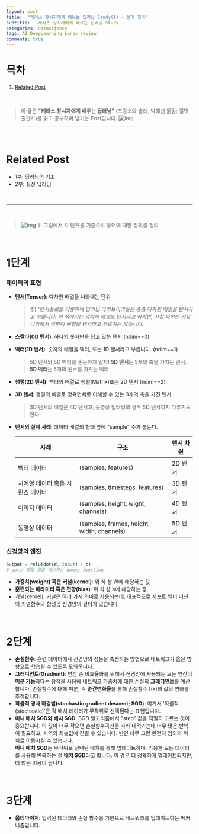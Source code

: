 ```yaml
---
layout: post
title:  "케라스 창시자에게 배우는 딥러닝 Study(1) - 용어 정리"
subtitle:   케라스 창시자에게 배우는 딥러닝 Study
categories: datascience
tags: AI DeepLearning keras review 
comments: true
---
```



# 목차
1. [Related Post](#related-post)


<br>

> 이 글은 **"케라스 창시자에게 배우는 딥러닝"** (프랑소와 숄레, 박해선 옮김; 길벗출판사)를 읽고 공부하며 남기는 Post입니다.
![img](https://drive.google.com/uc?id=1knT2Fs7LfbZ7iLrAzSK2wvNpcDV4zb5D)

---

<br>

# Related Post
- 1부: 딥러닝의 기초
- 2부: 실전 딥러닝

<br>

---
<br>

> ![img](https://drive.google.com/uc?id=11nNrXW-B-BXBGc5hZtaT0K2DEo-3r14A)
> 위 그림에서 각 단계를 기준으로 용어에 대한 정의를 정리

<br>

# 1단계

### 데이터의 표현
- **텐서(Tensor)**: 다차원 배열을 나타내는 단위
    > 주) *'텐서플로를 비롯하여 딥러닝 라이브러리들은 종종 다차원 배열을 텐서라고 부릅니다. 이 책에서는 넘파이 배열도 텐서라고 하지만, 사실 파이썬 커뮤니티에서 넘파이 배열을 텐서라고 부르지는 않습니다.*
- **스칼라(0D 텐서)**: 하나의 숫자만을 담고 있는 텐서 (ndim==0)
- **벡터(1D 텐서)**: 숫자의 배열을 벡터, 또는 1D 텐서라고 부릅니다. (ndim==1)
    > 5D 텐서와 5D 벡터를 혼동하지 말자! **5D 텐서**는 5개의 축을 가지는 텐서, **5D 벡터**는 5개의 원소를 가지는 벡터
- **행렬(2D 텐서)**: 백터의 배열로 행렬(Matrix)또는 2D 텐서 (ndim==2)
- **3D 텐서**: 행렬의 배열로 정육면체로 이해할 수 있는 3개의 축을 가진 텐서.
    > 3D 텐서의 배열은 4D 텐서고, 동영상 딥러닝의 경우 5D 텐서까지 다루기도 한다. 

- **텐서의 실제 사례**: 데이터 배열의 형태 앞에 "sample" 수가 붙는다.

    |사례|구조|텐서 차원|
    |---|---|---|
    |벡터 데이터|(samples, features)|2D 텐서|
    |시계열 데이터 혹은 시퀀스 데이터|(samples, timesteps, features)|3D 텐서|
    |이미지 데이터|(samples, height, wight, channels)|4D 텐서|
    |동영상 데이터|(samples, frames, height, width, channels)|5D 텐서|

### 신경망의 엔진
```python
output = relu(dot(W, input) + b)
# dot는 행렬 곱을 계산하는 numpy function
```

- **가중치(weight) 혹은 커널(kernel)**: 위 식 상 W에 해당하는 값 
- **훈련되는 파라미터 혹은 편향(bias)**: 위 식 상 b에 해당하는 값 
- 커널(kernel): 커널은 여러 가지 의미로 사용되는데, 대표적으로 서포트 백터 머신의 커널함수와 합성곱 신경망의 필터가 있습니다. 

<br>

# 2단계
- **손실함수**: 훈련 데이터에서 신경망의 성능을 측정하는 방법으로 네트워크가 옳은 방향으로 학습될 수 있도록 도와줍니다.
- **그래디언트(Gradient)**: 연산 중 비효율화를 위해서 신경망에 사용되는 모든 연산이 **미분 가능**하다는 장점을 사용해 네트워크 가중치에 대한 손실의 **그래디언트**를 계산합니다. 손실함수에 대해 미분, 즉 **순간변화율**을 통해 손실함수 f(x)의 값의 변화를 추적합니다.
- **확률적 경사 하강법(stochastic gradient descent; SGD)**: 여기서 '확률적(stochastic)'은 각 배치 데이터가 무작위로 선택된다는 표현입니다. 
- **미니 배치 SGD와 배치 SGD**: SGD 알고리즘에서 "step" 값을 적절히 고르는 것이 중요합니다. 이 값이 너무 작으면 손실함수곡선을 따라 내려가는데 너무 많은 반복이 필요하고, 지역의 최솟값에 갇힐 수 있습니다. 반면 너무 크면 완전히 임의의 위치로 이동시킬 수 있습니다. <br> **미니 배치 SGD**는 무작위로 선택된 배치를 통해 업데이트하며, 가용한 모든 데이터를 사용해 반복하는 걸 **배치 SGD**라고 합니다. 이 경우 더 정확하게 업데이트되지만, 더 많은 비용이 듭니다.


<br>

# 3단계
- **옵티마이저**: 입력된 데이터와 손실 함수를 기반으로 네트워크를 업데이트하는 메커니즘입니다.